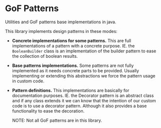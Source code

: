 # GoF Patterns
Utilities and GoF patterns base implementations in java.

This library implements design patterns in these modes:
+ **Concrete implementations for some patterns.** 
  This are full implementations of a pattern with a concrete purpose. IE. the `BooleanBuilder` class is an implementation 
  of the builder pattern to ease the collection of boolean results.
+ **Base patterns implementations.** 
  Some patterns are not fully implemented as it needs concrete parts to be provided. Usually implementing or extending 
  this abstractions we force the pattern usage in custom code.
+ **Pattern definitions.** 
  This implementations are basically for documentation purposes. IE. the Decorator pattern is an abstract class and if
  any class extends it we can know that the intention of our custom code is to use a decorator pattern. Although it also 
  provides a base functionality to ease the decoration.
  
  NOTE: Not all GoF patterns are in this library.